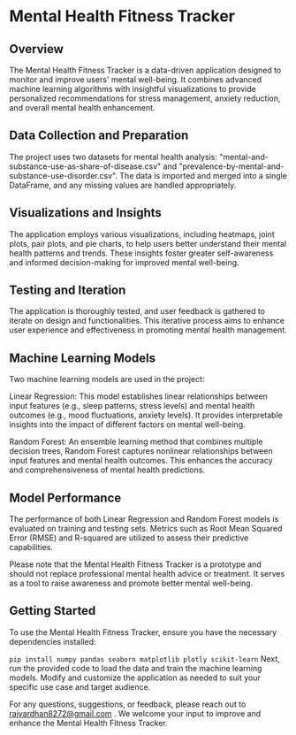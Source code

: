 # Mental Health Fitness Tracker
## Overview
The Mental Health Fitness Tracker is a data-driven application designed to monitor and improve users' mental well-being. It combines advanced machine learning algorithms with insightful visualizations to provide personalized recommendations for stress management, anxiety reduction, and overall mental health enhancement.

## Data Collection and Preparation
The project uses two datasets for mental health analysis: "mental-and-substance-use-as-share-of-disease.csv" and "prevalence-by-mental-and-substance-use-disorder.csv". The data is imported and merged into a single DataFrame, and any missing values are handled appropriately.

## Visualizations and Insights
The application employs various visualizations, including heatmaps, joint plots, pair plots, and pie charts, to help users better understand their mental health patterns and trends. These insights foster greater self-awareness and informed decision-making for improved mental well-being.

## Testing and Iteration
The application is thoroughly tested, and user feedback is gathered to iterate on design and functionalities. This iterative process aims to enhance user experience and effectiveness in promoting mental health management.

## Machine Learning Models
Two machine learning models are used in the project:

Linear Regression: This model establishes linear relationships between input features (e.g., sleep patterns, stress levels) and mental health outcomes (e.g., mood fluctuations, anxiety levels). It provides interpretable insights into the impact of different factors on mental well-being.

Random Forest: An ensemble learning method that combines multiple decision trees, Random Forest captures nonlinear relationships between input features and mental health outcomes. This enhances the accuracy and comprehensiveness of mental health predictions.

## Model Performance
The performance of both Linear Regression and Random Forest models is evaluated on training and testing sets. Metrics such as Root Mean Squared Error (RMSE) and R-squared are utilized to assess their predictive capabilities.

Please note that the Mental Health Fitness Tracker is a prototype and should not replace professional mental health advice or treatment. It serves as a tool to raise awareness and promote better mental well-being.

##  Getting Started
To use the Mental Health Fitness Tracker, ensure you have the necessary dependencies installed:

`pip install numpy pandas seaborn matplotlib plotly scikit-learn`
Next, run the provided code to load the data and train the machine learning models. Modify and customize the application as needed to suit your specific use case and target audience.

For any questions, suggestions, or feedback, please reach out to rajvardhan8272@gmail.com . We welcome your input to improve and enhance the Mental Health Fitness Tracker.
